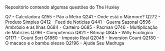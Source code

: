 Repositório contendo algumas questões do The Huxley

Q7    - Calculadora
Q155  - Pão a Metro
Q241  - Onde está o Mármore?
Q272  - Produto Simples
Q412  - Feed de Notícias
Q441  - Guerra Sazonal
Q596  - Ambrósio e as Ilhas
Q684  - Carteiro
Q685  - Pacman
Q746  - Multiplicação de Matrizes
Q796  - Compotencia
Q821  - Bitmap
Q845  - Willy Ecológico
Q1171 - Count Sort
Q1860 - Imposto Real
Q2045 - Inversion Count
Q2180 - O macaco e o bambu oleoso
Q2196 - Ajude Seu Madruga
